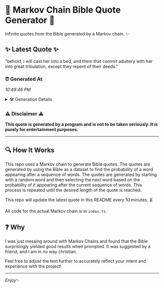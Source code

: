 # 📖 Markov Chain Bible Quote Generator 📖

Infinite quotes from the Bible generated by a Markov chain. ✨

## ✨ Latest Quote ✨
"behold, i will cast her into a bed, and them that commit adultery with her into great tribulation, except they repent of their deeds."

### ⏰ Generated At
*10:49:46 PM*

<details>
    <summary>🛠️ Generation Details</summary>
    <p>
        <strong>🌱 Seed:</strong> behold,<br>
        <strong>🔄 Iterations:</strong> 23<br>
        <strong>📜 Context History:</strong><br>[ behold, ]: i<br>[ behold,, i ]: will<br>[ behold,, i, will ]: cast<br>[ behold,, i, will, cast ]: her<br>[ behold,, i, will, cast, her ]: into<br>[ behold,, i, will, cast, her, into ]: a<br>[ i, will, cast, her, into, a ]: bed,<br>[ will, cast, her, into, a, bed, ]: and<br>[ cast, her, into, a, bed,, and ]: them<br>[ her, into, a, bed,, and, them ]: that<br>[ into, a, bed,, and, them, that ]: commit<br>[ a, bed,, and, them, that, commit ]: adultery<br>[ bed,, and, them, that, commit, adultery ]: with<br>[ and, them, that, commit, adultery, with ]: her<br>[ them, that, commit, adultery, with, her ]: into<br>[ that, commit, adultery, with, her, into ]: great<br>[ commit, adultery, with, her, into, great ]: tribulation,<br>[ adultery, with, her, into, great, tribulation, ]: except<br>[ with, her, into, great, tribulation,, except ]: they<br>[ her, into, great, tribulation,, except, they ]: repent<br>[ into, great, tribulation,, except, they, repent ]: of<br>[ great, tribulation,, except, they, repent, of ]: their<br>[ tribulation,, except, they, repent, of, their ]: deeds.<br>
    </p>
</details>

### ⚠️ Disclaimer ⚠️
**This quote is generated by a program and is not to be taken seriously. It is purely for entertainment purposes.**

---

## 🔍 How It Works

This repo uses a Markov chain to generate Bible quotes. The quotes are generated by using the Bible as a dataset to find the probability of a word appearing after a sequence of words. The quotes are generated by starting with a random word and then selecting the next word based on the probability of it appearing after the current sequence of words. This process is repeated until the desired length of the quote is reached.

This repo will update the latest quote in this README every 10 minutes. ⏳

All code for the actual Markov chain is in `index.ts`.

## ❓ Why

I was just messing around with Markov Chains and found that the Bible surprisingly yielded good results when prompted. 
It was suggested by a friend, and I am in no way christian.

Feel free to adjust the text further to accurately reflect your intent and experience with the project!

---

*Enjoy*✨
